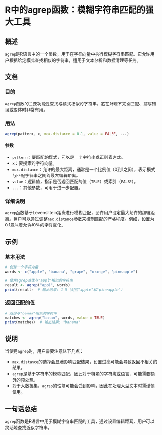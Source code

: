 <!--
Meta Description: # R中的agrep函数：模糊字符串匹配的强大工具 ## 概述 `agrep`是R语言中的一个函数，用于在字符向量中执行模糊字符串匹配。它允许用户根据给定模式查找相似的字符串，适用于文本分析和数据清理等任务。 ## 文档 ### 目的 `agrep`函数的主要功能是查找与模式相似的字符串。这在处理不...
Meta Keywords: agrep, max, distance, value, words
-->

# R中的agrep函数：模糊字符串匹配的强大工具

## 概述
`agrep`是R语言中的一个函数，用于在字符向量中执行模糊字符串匹配。它允许用户根据给定模式查找相似的字符串，适用于文本分析和数据清理等任务。

## 文档
### 目的
`agrep`函数的主要功能是查找与模式相似的字符串。这在处理不完全匹配、拼写错误或变体时非常有用。

### 用法
```R
agrep(pattern, x, max.distance = 0.1, value = FALSE, ...)
```

#### 参数
- `pattern`：要匹配的模式，可以是一个字符串或正则表达式。
- `x`：要搜索的字符向量。
- `max.distance`：允许的最大距离，通常是一个比例值（0到1之间），表示模式与匹配字符串之间的最大编辑距离。
- `value`：逻辑值，指示是否返回匹配的值（`TRUE`）或索引（`FALSE`）。
- `...`：其他参数，可用于进一步配置。

### 详细说明
`agrep`函数基于Levenshtein距离进行模糊匹配，允许用户设定最大允许的编辑距离。用户可以通过调整`max.distance`参数来控制匹配的严格程度。例如，设置为0.1意味着允许10%的字符变化。

## 示例
### 基本用法
```R
# 创建一个字符向量
words <- c("apple", "banana", "grape", "orange", "pineapple")

# 使用agrep查找与"appl"相似的字符串
result <- agrep("appl", words)
print(result)  # 输出结果: 1 5（对应"apple"和"pineapple"）
```

### 返回匹配的值
```R
# 返回与"banan"相似的字符串
matches <- agrep("banan", words, value = TRUE)
print(matches)  # 输出结果: "banana"
```

## 说明
当使用`agrep`时，用户需要注意以下几点：
- `max.distance`的选择会显著影响匹配结果，设置过高可能会导致返回不相关的结果。
- `agrep`是基于字符串的模糊匹配，因此对于特定的字符集或语言，可能需要额外的预处理。
- 对于大数据集，`agrep`的性能可能会受到影响，因此在处理大型文本时需谨慎使用。

## 一句话总结
`agrep`函数是R语言中用于模糊字符串匹配的工具，通过设置编辑距离，用户可以灵活地查找近似字符串。